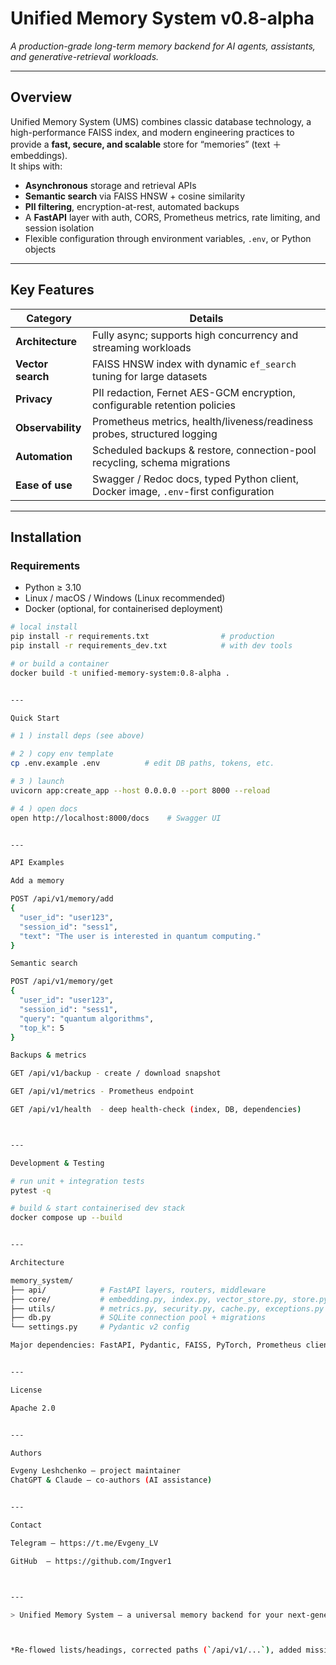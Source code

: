 # Unified Memory System v0.8-alpha

_A production-grade long-term memory backend for AI agents, assistants, and generative-retrieval workloads._

---

## Overview

Unified Memory System (UMS) combines classic database technology, a high-performance FAISS index, and modern engineering practices to provide a **fast, secure, and scalable** store for “memories” (text ＋ embeddings).  
It ships with:

* **Asynchronous** storage and retrieval APIs  
* **Semantic search** via FAISS HNSW + cosine similarity  
* **PII filtering**, encryption-at-rest, automated backups  
* A **FastAPI** layer with auth, CORS, Prometheus metrics, rate limiting, and session isolation  
* Flexible configuration through environment variables, `.env`, or Python objects

---

## Key Features

| Category            | Details                                                                                 |
| ------------------- | --------------------------------------------------------------------------------------- |
| **Architecture**    | Fully async; supports high concurrency and streaming workloads                          |
| **Vector search**   | FAISS HNSW index with dynamic `ef_search` tuning for large datasets                     |
| **Privacy**         | PII redaction, Fernet AES-GCM encryption, configurable retention policies               |
| **Observability**   | Prometheus metrics, health/liveness/readiness probes, structured logging                |
| **Automation**      | Scheduled backups & restore, connection-pool recycling, schema migrations              |
| **Ease of use**     | Swagger / Redoc docs, typed Python client, Docker image, `.env`-first configuration    |

---

## Installation

### Requirements

* Python ≥ 3.10  
* Linux / macOS / Windows (Linux recommended)  
* Docker (optional, for containerised deployment)

```bash
# local install
pip install -r requirements.txt                # production
pip install -r requirements_dev.txt            # with dev tools

# or build a container
docker build -t unified-memory-system:0.8-alpha .


---

Quick Start

# 1 ) install deps (see above)

# 2 ) copy env template
cp .env.example .env          # edit DB paths, tokens, etc.

# 3 ) launch
uvicorn app:create_app --host 0.0.0.0 --port 8000 --reload

# 4 ) open docs
open http://localhost:8000/docs    # Swagger UI


---

API Examples

Add a memory

POST /api/v1/memory/add
{
  "user_id": "user123",
  "session_id": "sess1",
  "text": "The user is interested in quantum computing."
}

Semantic search

POST /api/v1/memory/get
{
  "user_id": "user123",
  "session_id": "sess1",
  "query": "quantum algorithms",
  "top_k": 5
}

Backups & metrics

GET /api/v1/backup - create / download snapshot

GET /api/v1/metrics - Prometheus endpoint

GET /api/v1/health  - deep health-check (index, DB, dependencies)



---

Development & Testing

# run unit + integration tests
pytest -q

# build & start containerised dev stack
docker compose up --build


---

Architecture

memory_system/
├── api/            # FastAPI layers, routers, middleware
├── core/           # embedding.py, index.py, vector_store.py, store.py
├── utils/          # metrics.py, security.py, cache.py, exceptions.py
├── db.py           # SQLite connection pool + migrations
└── settings.py     # Pydantic v2 config

Major dependencies: FastAPI, Pydantic, FAISS, PyTorch, Prometheus client, SQLite / aiosqlite, cryptography.


---

License

Apache 2.0


---

Authors

Evgeny Leshchenko — project maintainer
ChatGPT & Claude — co-authors (AI assistance)


---

Contact

Telegram — https://t.me/Evgeny_LV

GitHub  — https://github.com/Ingver1



---

> Unified Memory System – a universal memory backend for your next-generation AI applications.



*Re-flowed lists/headings, corrected paths (`/api/v1/...`), added missing code fences, updated version strings, and ensured consistent Markdown syntax.*

